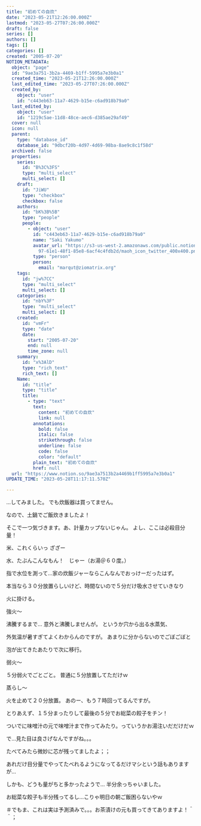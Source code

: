 ```yaml
---
title: "初めての自炊"
date: "2023-05-21T12:26:00.000Z"
lastmod: "2023-05-27T07:26:00.000Z"
draft: false
series: []
authors: []
tags: []
categories: []
created: "2005-07-20"
NOTION_METADATA:
  object: "page"
  id: "9ae3a751-3b2a-4469-b1ff-5995a7e3b0a1"
  created_time: "2023-05-21T12:26:00.000Z"
  last_edited_time: "2023-05-27T07:26:00.000Z"
  created_by:
    object: "user"
    id: "c443eb63-11a7-4629-b15e-c6ad918b79a0"
  last_edited_by:
    object: "user"
    id: "1219c5ae-11d8-48ce-aec6-d385ae29af49"
  cover: null
  icon: null
  parent:
    type: "database_id"
    database_id: "9dbcf20b-4d97-4d69-98ba-8ae9c8c1f58d"
  archived: false
  properties:
    series:
      id: "B%3C%3FS"
      type: "multi_select"
      multi_select: []
    draft:
      id: "JiWU"
      type: "checkbox"
      checkbox: false
    authors:
      id: "bK%3B%5B"
      type: "people"
      people:
        - object: "user"
          id: "c443eb63-11a7-4629-b15e-c6ad918b79a0"
          name: "Saki Yakumo"
          avatar_url: "https://s3-us-west-2.amazonaws.com/public.notion-static.com/3ad1c4\
            97-61e1-48f1-85e8-6acf4c4fdb2d/maoh_icon_twitter_400x400.png"
          type: "person"
          person:
            email: "marqut@ziomatrix.org"
    tags:
      id: "jw%7CC"
      type: "multi_select"
      multi_select: []
    categories:
      id: "nbY%3F"
      type: "multi_select"
      multi_select: []
    created:
      id: "vmFr"
      type: "date"
      date:
        start: "2005-07-20"
        end: null
        time_zone: null
    summary:
      id: "x%3AlD"
      type: "rich_text"
      rich_text: []
    Name:
      id: "title"
      type: "title"
      title:
        - type: "text"
          text:
            content: "初めての自炊"
            link: null
          annotations:
            bold: false
            italic: false
            strikethrough: false
            underline: false
            code: false
            color: "default"
          plain_text: "初めての自炊"
          href: null
  url: "https://www.notion.so/9ae3a7513b2a4469b1ff5995a7e3b0a1"
UPDATE_TIME: "2023-05-28T11:17:11.570Z"

---
```

<link rel="stylesheet" href="https://cdn.jsdelivr.net/npm/katex@0.16.2/dist/katex.min.css" integrity="sha384-bYdxxUwYipFNohQlHt0bjN/LCpueqWz13HufFEV1SUatKs1cm4L6fFgCi1jT643X" crossorigin="anonymous">


…してみました。 でも炊飯器は買ってません。


なので、土鍋でご飯炊きましたよ！


そこで一つ気づきます。あ、計量カップないじゃん。 よし、ここは必殺目分量！


米、これくらいっ ざざー


水、たぶんこんなもん！　じゃー（お湯＠６０度。）


指で水位を測って…家の炊飯ジャーならこんなんでおっけーだったはず。


本当なら３０分放置らしいけど、時間ないので５分だけ吸水させていきなり


火に掛ける。


強火～


沸騰するまで… 意外と沸騰しませんが。 というか穴から出る水蒸気、


外気温が暑すぎてよくわからんのですが。 あまりに分からないのでごぼごぼと


泡が出てきたあたりで次に移行。


弱火～


５分弱火でごとごと。 普通に５分放置してただけｗ


蒸らし～


火を止めて２０分放置。 あのー、もう７時回ってるんですが。


とりあえず、１５分まったりして最後の５分でお総菜の餃子をチン！


ついでに味噌汁の元で味噌汁まで作ってみたり。っていうかお湯注いだだけだｗ


で…見た目は良さげなんですがね。。。


たべてみたら微妙に芯が残ってましたよ；；


あれだけ目分量でやってたべれるようになってるだけマシという話もありますが…


しかも、どうも量がちと多かったようで… 半分余っちゃいました。


お総菜な餃子も半分残ってるし…こりゃ明日の朝ご飯困らないやｗ


＃でもま、これは実は予測済みで。。。お茶漬けの元も買ってきてありますよ！＾＾；

